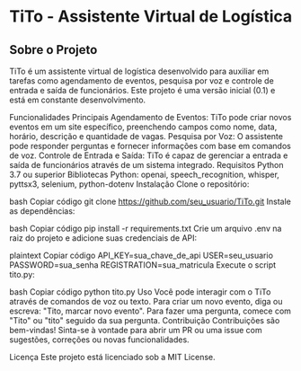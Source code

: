 # TiTo - Assistente Virtual de Logística
## Sobre o Projeto
TiTo é um assistente virtual de logística desenvolvido para auxiliar em tarefas como agendamento de eventos, pesquisa por voz e controle de entrada e saída de funcionários. Este projeto é uma versão inicial (0.1) e está em constante desenvolvimento.

Funcionalidades Principais
Agendamento de Eventos: TiTo pode criar novos eventos em um site específico, preenchendo campos como nome, data, horário, descrição e quantidade de vagas.
Pesquisa por Voz: O assistente pode responder perguntas e fornecer informações com base em comandos de voz.
Controle de Entrada e Saída: TiTo é capaz de gerenciar a entrada e saída de funcionários através de um sistema integrado.
Requisitos
Python 3.7 ou superior
Bibliotecas Python: openai, speech_recognition, whisper, pyttsx3, selenium, python-dotenv
Instalação
Clone o repositório:

bash
Copiar código
git clone https://github.com/seu_usuario/TiTo.git
Instale as dependências:

bash
Copiar código
pip install -r requirements.txt
Crie um arquivo .env na raiz do projeto e adicione suas credenciais de API:

plaintext
Copiar código
API_KEY=sua_chave_de_api
USER=seu_usuario
PASSWORD=sua_senha
REGISTRATION=sua_matricula
Execute o script tito.py:

bash
Copiar código
python tito.py
Uso
Você pode interagir com o TiTo através de comandos de voz ou texto.
Para criar um novo evento, diga ou escreva: "Tito, marcar novo evento".
Para fazer uma pergunta, comece com "Tito" ou "tito" seguido da sua pergunta.
Contribuição
Contribuições são bem-vindas! Sinta-se à vontade para abrir um PR ou uma issue com sugestões, correções ou novas funcionalidades.

Licença
Este projeto está licenciado sob a MIT License.